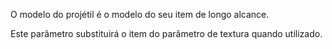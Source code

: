 O modelo do projétil é o modelo do seu item de longo alcance.

Este parâmetro substituirá o item do parâmetro de textura quando utilizado.
